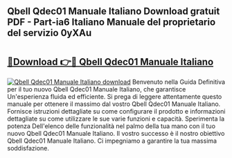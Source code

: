## Qbell Qdec01 Manuale Italiano Download gratuit PDF - Part-ia6 Italiano Manuale del proprietario del servizio 0yXAu

# <h2><a href="http://dfc19sg.blite.top/?on=Qbell+Qdec01+Manuale+Italiano">🔗Download 👉🔴 Qbell Qdec01 Manuale Italiano</a></h2>

[![Qbell Qdec01 Manuale Italiano download](https://i.imgur.com/lujVjoI.png)](http://dfc19sg.blite.top/?on=Qbell+Qdec01+Manuale+Italiano)
Benvenuto nella Guida Definitiva per il tuo nuovo Qbell Qdec01 Manuale Italiano, che garantisce Un'esperienza fluida ed efficiente. Si prega di leggere attentamente questo manuale per ottenere il massimo dal vostro Qbell Qdec01 Manuale Italiano. Fornisce istruzioni dettagliate su come configurare il prodotto e informazioni dettagliate su come utilizzare le sue varie funzioni e capacità. Sperimenta la potenza Dell'elenco delle funzionalità nel palmo della tua mano con il tuo nuovo Qbell Qdec01 Manuale Italiano. Il vostro successo è il nostro obiettivo Qbell Qdec01 Manuale Italiano. Ci impegniamo a garantire la tua massima soddisfazione.
